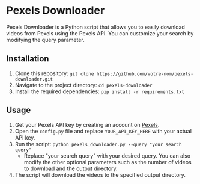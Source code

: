 # Pexels Downloader

Pexels Downloader is a Python script that allows you to easily download videos from Pexels using the Pexels API. You can customize your search by modifying the query parameter.

## Installation

1. Clone this repository: `git clone https://github.com/votre-nom/pexels-downloader.git`
2. Navigate to the project directory: `cd pexels-downloader`
3. Install the required dependencies: `pip install -r requirements.txt`

## Usage

1. Get your Pexels API key by creating an account on [Pexels](https://www.pexels.com/api/).
2. Open the `config.py` file and replace `YOUR_API_KEY_HERE` with your actual API key.
3. Run the script: `python pexels_downloader.py --query "your search query"`
   - Replace "your search query" with your desired query. You can also modify the other optional parameters such as the number of videos to download and the output directory.
4. The script will download the videos to the specified output directory.
